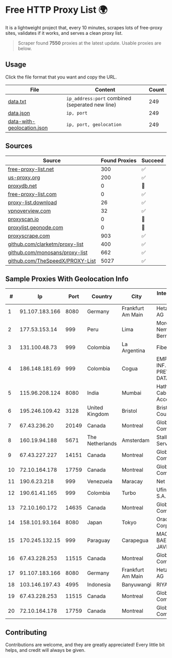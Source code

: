 
# Free HTTP Proxy List 🌍

It is a lightweight project that, every 10 minutes, scrapes lots of free-proxy sites, validates if it works, and serves a clean proxy list.


> Scraper found **7550** proxies at the latest update. Usable proxies are below.

## Usage

Click the file format that you want and copy the URL.


|File|Content|Count|
|----|-------|-----|
|[data.txt](https://raw.githubusercontent.com/themiralay/Proxy-List-World/master/data.txt)|`ip_address:port` combined (seperated new line)|249|
|[data.json](https://raw.githubusercontent.com/themiralay/Proxy-List-World/master/data.json)|`ip, port`|249|
|[data-with-geolocation.json](https://raw.githubusercontent.com/themiralay/Proxy-List-World/master/data-with-geolocation.json)|`ip, port, geolocation`|249|

## Sources

|Source|Found Proxies|Succeed|
|------|-------------|-------|
|[free-proxy-list.net](https://free-proxy-list.net)|300|✅|
|[us-proxy.org](https://www.us-proxy.org)|200|✅|
|[proxydb.net](http://proxydb.net)|0|🚫|
|[free-proxy-list.com](https://free-proxy-list.com/?page=&port=&type%5B%5D=http&type%5B%5D=https&up_time=0&search=Search)|0|✅|
|[proxy-list.download](https://www.proxy-list.download/HTTP)|26|✅|
|[vpnoverview.com](https://vpnoverview.com/privacy/anonymous-browsing/free-proxy-servers)|32|✅|
|[proxyscan.io](https://www.proxyscan.io)|0|🚫|
|[proxylist.geonode.com](https://proxylist.geonode.com/api/proxy-list?limit=300&page=1&sort_by=lastChecked&sort_type=desc&protocols=http,https)|0|🚫|
|[proxyscrape.com](https://api.proxyscrape.com/v2/?request=displayproxies&protocol=http&timeout=10000&country=all&ssl=all&anonymity=all)|903|✅|
|[github.com/clarketm/proxy-list](https://raw.githubusercontent.com/clarketm/proxy-list/master/proxy-list-raw.txt)|400|✅|
|[github.com/monosans/proxy-list](https://raw.githubusercontent.com/monosans/proxy-list/main/proxies/http.txt)|662|✅|
|[github.com/TheSpeedX/PROXY-List](https://raw.githubusercontent.com/TheSpeedX/PROXY-List/master/http.txt)|5027|✅|


## Sample Proxies With Geolocation Info

|#|Ip|Port|Country|City|Internet Service Provider|
|-|--|----|-------|----|-------------------------|
|1|91.107.183.166|8080|Germany|Frankfurt Am Main|Hetzner Online AG|
|2|177.53.153.14|999|Peru|Lima|Moreno Yanoc Nemias Bernardo|
|3|131.100.48.73|999|Colombia|La Argentina|Fibernet TV SAS|
|4|186.148.181.69|999|Colombia|Cogua|EMP. DE TEC. E INF. DA PREVIDENCIA - DATAPREV|
|5|115.96.208.124|8080|India|Mumbai|Hathway IP over Cable Internet Access|
|6|195.246.109.42|3128|United Kingdom|Bristol|Bristol City Council|
|7|67.43.236.20|20149|Canada|Montreal|GloboTech Communications|
|8|160.19.94.188|5671|The Netherlands|Amsterdam|Stallion Network Services Limited|
|9|67.43.227.227|14151|Canada|Montreal|GloboTech Communications|
|10|72.10.164.178|17759|Canada|Montreal|GloboTech Communications|
|11|190.6.23.218|999|Venezuela|Maracay|Net Uno|
|12|190.61.41.165|999|Colombia|Turbo|Ufinet Panama S.A.|
|13|72.10.160.172|14635|Canada|Montreal|GloboTech Communications|
|14|158.101.93.164|8080|Japan|Tokyo|Oracle Corporation|
|15|170.245.132.15|999|Paraguay|Carapegua|MACHADO BAEZ, NERY JAVIER|
|16|67.43.228.253|11515|Canada|Montreal|GloboTech Communications|
|17|91.107.183.166|8080|Germany|Frankfurt Am Main|Hetzner Online AG|
|18|103.146.197.43|4995|Indonesia|Banyuwangi|RIYADNETWORK|
|19|67.43.228.253|11515|Canada|Montreal|GloboTech Communications|
|20|72.10.164.178|17759|Canada|Montreal|GloboTech Communications|



## Contributing

Contributions are welcome, and they are greatly appreciated! Every
little bit helps, and credit will always be given.


